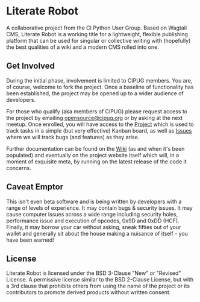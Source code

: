 # Literate Robot

A collaborative project from the CI Python User Group. Based on Wagtail CMS, Literate Robot is a working title for a lightweight, flexible publishing platform that can be used for singular or collective writing with (hopefully) the best qualities of a wiki and a modern CMS rolled into one.

## Get Involved

During the initial phase, involvement is limited to CIPUG members. You are, of course, welcome to fork the project. Once a baseline of functionality has been established, the project may be opened up to a wider audience of developers.

For those who qualify (aka members of CIPUG) please request access to the project by emailing opensource@cipug.org or by asking at the next meetup. Once enrolled, you will have access to the [Project](https://github.com/cipug/literate-robot/projects/1) which is used to track tasks in a simple (but very effective) Kanban board, as well as [Issues](https://github.com/cipug/literate-robot/issues) where we will track bugs (and features) as they arise. 

Further documentation can be found on the [Wiki](https://github.com/wagtail/wagtail/wiki) (as and when it's been populated) and eventually on the project website itself which will, in a moment of exquisite meta, by running on the latest release of the code it concerns.

## Caveat Emptor

This isn't even beta software and is being written by developers with a range of levels of experience. It may contain bugs & security issues. It may cause computer issues across a wide range including security holes, performance issue and execution of opcodes, 0x9D and 0xDD (HCF). Finally, it may borrow your car without asking, sneak fifties out of your wallet and generally sit about the house making a nuisance of itself - you have been warned!

## License

Literate Robot is licensed under the BSD 3-Clause "New" or "Revised" License. A permissive license similar to the BSD 2-Clause License, but with a 3rd clause that prohibits others from using the name of the project or its contributors to promote derived products without written consent.